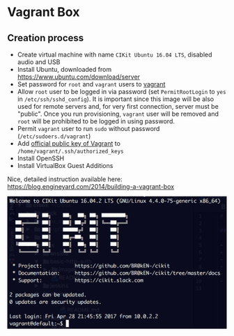 # Vagrant Box

## Creation process

- Create virtual machine with name `CIKit Ubuntu 16.04 LTS`, disabled audio and USB
- Install Ubuntu, downloaded from https://www.ubuntu.com/download/server
- Set password for `root` and `vagrant` users to [vagrant](../../../scripts/tasks/setup.yml#L16)
- Allow `root` user to be logged in via password (set `PermitRootLogin` to `yes` in `/etc/ssh/sshd_config`). It is important since this image will be also used for remote servers and, for very first connection, server must be "public". Once you run provisioning, `vagrant` user will be removed and `root` will be prohibited to be logged in using password.
- Permit `vagrant` user to run `sudo` without password (`/etc/sudoers.d/vagrant`)
- Add [official public key of Vagrant](https://github.com/mitchellh/vagrant/tree/master/keys) to `/home/vagrant/.ssh/authorized_keys`
- Install OpenSSH
- Install VirtualBox Guest Additions

Nice, detailed instruction available here: https://blog.engineyard.com/2014/building-a-vagrant-box

![Starting message](images/cikit-vagrant-box-motd.png)
